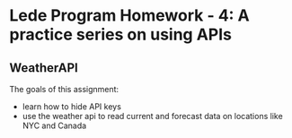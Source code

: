 # Lede Program Homework - 4: A practice series on using APIs

## WeatherAPI
The goals of this assignment:
  -  learn how to hide API keys
  -  use the weather api to read current and forecast data on locations like NYC and Canada
